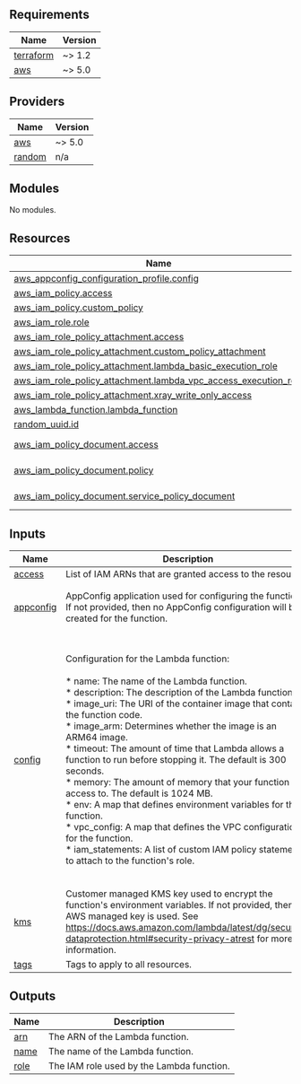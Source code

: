 <!-- BEGIN_TF_DOCS -->
## Requirements

| Name | Version |
|------|---------|
| <a name="requirement_terraform"></a> [terraform](#requirement\_terraform) | ~> 1.2 |
| <a name="requirement_aws"></a> [aws](#requirement\_aws) | ~> 5.0 |

## Providers

| Name | Version |
|------|---------|
| <a name="provider_aws"></a> [aws](#provider\_aws) | ~> 5.0 |
| <a name="provider_random"></a> [random](#provider\_random) | n/a |

## Modules

No modules.

## Resources

| Name | Type |
|------|------|
| [aws_appconfig_configuration_profile.config](https://registry.terraform.io/providers/hashicorp/aws/latest/docs/resources/appconfig_configuration_profile) | resource |
| [aws_iam_policy.access](https://registry.terraform.io/providers/hashicorp/aws/latest/docs/resources/iam_policy) | resource |
| [aws_iam_policy.custom_policy](https://registry.terraform.io/providers/hashicorp/aws/latest/docs/resources/iam_policy) | resource |
| [aws_iam_role.role](https://registry.terraform.io/providers/hashicorp/aws/latest/docs/resources/iam_role) | resource |
| [aws_iam_role_policy_attachment.access](https://registry.terraform.io/providers/hashicorp/aws/latest/docs/resources/iam_role_policy_attachment) | resource |
| [aws_iam_role_policy_attachment.custom_policy_attachment](https://registry.terraform.io/providers/hashicorp/aws/latest/docs/resources/iam_role_policy_attachment) | resource |
| [aws_iam_role_policy_attachment.lambda_basic_execution_role](https://registry.terraform.io/providers/hashicorp/aws/latest/docs/resources/iam_role_policy_attachment) | resource |
| [aws_iam_role_policy_attachment.lambda_vpc_access_execution_role](https://registry.terraform.io/providers/hashicorp/aws/latest/docs/resources/iam_role_policy_attachment) | resource |
| [aws_iam_role_policy_attachment.xray_write_only_access](https://registry.terraform.io/providers/hashicorp/aws/latest/docs/resources/iam_role_policy_attachment) | resource |
| [aws_lambda_function.lambda_function](https://registry.terraform.io/providers/hashicorp/aws/latest/docs/resources/lambda_function) | resource |
| [random_uuid.id](https://registry.terraform.io/providers/hashicorp/random/latest/docs/resources/uuid) | resource |
| [aws_iam_policy_document.access](https://registry.terraform.io/providers/hashicorp/aws/latest/docs/data-sources/iam_policy_document) | data source |
| [aws_iam_policy_document.policy](https://registry.terraform.io/providers/hashicorp/aws/latest/docs/data-sources/iam_policy_document) | data source |
| [aws_iam_policy_document.service_policy_document](https://registry.terraform.io/providers/hashicorp/aws/latest/docs/data-sources/iam_policy_document) | data source |

## Inputs

| Name | Description | Type | Default | Required |
|------|-------------|------|---------|:--------:|
| <a name="input_access"></a> [access](#input\_access) | List of IAM ARNs that are granted access to the resource. | `list(string)` | `[]` | no |
| <a name="input_appconfig"></a> [appconfig](#input\_appconfig) | AppConfig application used for configuring the function. If not provided, then no AppConfig configuration will be created for the function. | <pre>object({<br>    arn = string<br>    id  = string<br>  })</pre> | `null` | no |
| <a name="input_config"></a> [config](#input\_config) | Configuration for the Lambda function:<br><br>    * name: The name of the Lambda function.<br>    * description: The description of the Lambda function.<br>    * image\_uri: The URI of the container image that contains the function code.<br>    * image\_arm: Determines whether the image is an ARM64 image.<br>    * timeout: The amount of time that Lambda allows a function to run before stopping it. The default is 300 seconds.<br>    * memory: The amount of memory that your function has access to. The default is 1024 MB.<br>    * env: A map that defines environment variables for the function.<br>    * vpc\_config: A map that defines the VPC configuration for the function.<br>    * iam\_statements: A list of custom IAM policy statements to attach to the function's role. | <pre>object({<br>    name        = string<br>    description = string<br>    image_uri   = string<br>    image_arm   = bool<br>    timeout     = optional(number, 300)<br>    memory      = optional(number, 1024)<br>    env         = optional(map(any), null)<br>    vpc_config = optional(object({<br>      subnet_ids         = list(string)<br>      security_group_ids = list(string)<br>      }), {<br>      subnet_ids         = []<br>      security_group_ids = []<br>    })<br>    iam_statements = optional(list(object({<br>      sid       = string<br>      actions   = list(string)<br>      resources = list(string)<br>    })), [])<br>  })</pre> | n/a | yes |
| <a name="input_kms"></a> [kms](#input\_kms) | Customer managed KMS key used to encrypt the function's environment variables. If not provided, then an AWS managed key is used. See https://docs.aws.amazon.com/lambda/latest/dg/security-dataprotection.html#security-privacy-atrest for more information. | <pre>object({<br>    arn = string<br>    id  = string<br>  })</pre> | `null` | no |
| <a name="input_tags"></a> [tags](#input\_tags) | Tags to apply to all resources. | `map(any)` | `{}` | no |

## Outputs

| Name | Description |
|------|-------------|
| <a name="output_arn"></a> [arn](#output\_arn) | The ARN of the Lambda function. |
| <a name="output_name"></a> [name](#output\_name) | The name of the Lambda function. |
| <a name="output_role"></a> [role](#output\_role) | The IAM role used by the Lambda function. |
<!-- END_TF_DOCS -->
